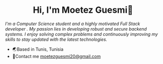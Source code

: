 <h1 align= "center">Hi, I'm Moetez Guesmi👋</h1>

*I'm a Computer Science student and a highly motivated Full Stack developer . My passion lies in developing robust and secure backend systems. I enjoy solving complex problems and continuously improving my skills to stay updated with the latest technologies.*
- 🌏Based in Tunis, Tunisia
- 📧Contact me moetezguesmi20@gmail.com

